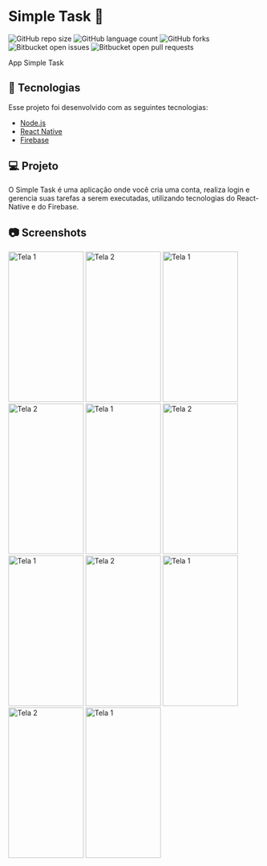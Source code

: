 # Simple Task 📝
![GitHub repo size](https://img.shields.io/github/repo-size/LeonardoMarconi/simpleTask?style=for-the-badge)
![GitHub language count](https://img.shields.io/github/languages/count/LeonardoMarconi/simpleTask?style=for-the-badge)
![GitHub forks](https://img.shields.io/github/forks/LeonardoMarconi/simpleTask?style=for-the-badge)
![Bitbucket open issues](https://img.shields.io/bitbucket/issues/LeonardoMarconi/simpleTask?style=for-the-badge)
![Bitbucket open pull requests](https://img.shields.io/bitbucket/pr-raw/LeonardoMarconi/simpleTask?style=for-the-badge)

App Simple Task

## 🚀 Tecnologias

Esse projeto foi desenvolvido com as seguintes tecnologias:

- [Node.js](https://nodejs.org/en/)
- [React Native](https://facebook.github.io/react-native/)
- [Firebase](https://firebase.google.com/?hl=pt)

## 💻 Projeto

O Simple Task é uma aplicação onde você cria uma conta, realiza login e gerencia suas tarefas a serem executadas, utilizando tecnologias do React-Native e do Firebase.

## 📷 Screenshots  
<div style="flex-direction: row;">
<img style="flex-direction: row;" alt="Tela 1" src="https://drive.google.com/uc?export=view&id=1C4ffkZs0JcC_32-d1jzkd5lsw9uVgw-3" width="150" height="300">
<img style="flex-direction: row;" alt="Tela 2" src="https://drive.google.com/uc?export=view&id=1OWCPNcOVX0gCGS7E6ml7s4HgPWa67E8Z" width="150" height="300">
<img style="flex-direction: row;" alt="Tela 1" src="https://drive.google.com/uc?export=view&id=16SuhLa9XuX-HLp5d2cYIpILY9fhkK5mi" width="150" height="300">
<img style="flex-direction: row;" alt="Tela 2" src="https://drive.google.com/uc?export=view&id=1otkhIZ6n4oDC6Ed2JdjdNZQkC2tsdVps" width="150" height="300">
<img style="flex-direction: row;" alt="Tela 1" src="https://drive.google.com/uc?export=view&id=1gPXOXX6Ztu6_472F0T-FEEz1evOMMqFD" width="150" height="300">
<img style="flex-direction: row;" alt="Tela 2" src="https://drive.google.com/uc?export=view&id=1zjqB-usGX5sf27xdMMG7rmiu7v9zIhJS" width="150" height="300">
<img style="flex-direction: row;" alt="Tela 1" src="https://drive.google.com/uc?export=view&id=1N44uc35yiS2gUFhqENaSCpZ12Jd4N7dc" width="150" height="300">
<img style="flex-direction: row;" alt="Tela 2" src="https://drive.google.com/uc?export=view&id=1aOGCfplK4VS3HA03E3yh6gPMtgd40CPS" width="150" height="300">
<img style="flex-direction: row;" alt="Tela 1" src="https://drive.google.com/uc?export=view&id=1P4kBOX2FoqXMrcJ-jVjC_JOpnfn6ofPU" width="150" height="300">
<img style="flex-direction: row;" alt="Tela 2" src="https://drive.google.com/uc?export=view&id=1vHOOLqhfH8UQiF8Hdlbrwtvl_-MkSS_P" width="150" height="300">
<img style="flex-direction: row;" alt="Tela 1" src="https://drive.google.com/uc?export=view&id=1Q4Uu5o_Qj7dLFe5OdiklsVYdTp4kjPsR" width="150" height="300">

